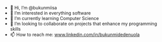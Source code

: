 - 👋 Hi, I’m @bukunmiisa 
- 👀 I’m interested in everything software 
- 🌱 I’m currently learning Computer Science
- 💞️ I’m looking to collaborate on projects that enhance my programming skills
- 📫 How to reach me: www.linkedin.com/in/bukunmidedenuola

<!---
bukunmiisa/bukunmiisa is a ✨ special ✨ repository because its `README.md` (this file) appears on your GitHub profile.
You can click the Preview link to take a look at your changes.
--->
